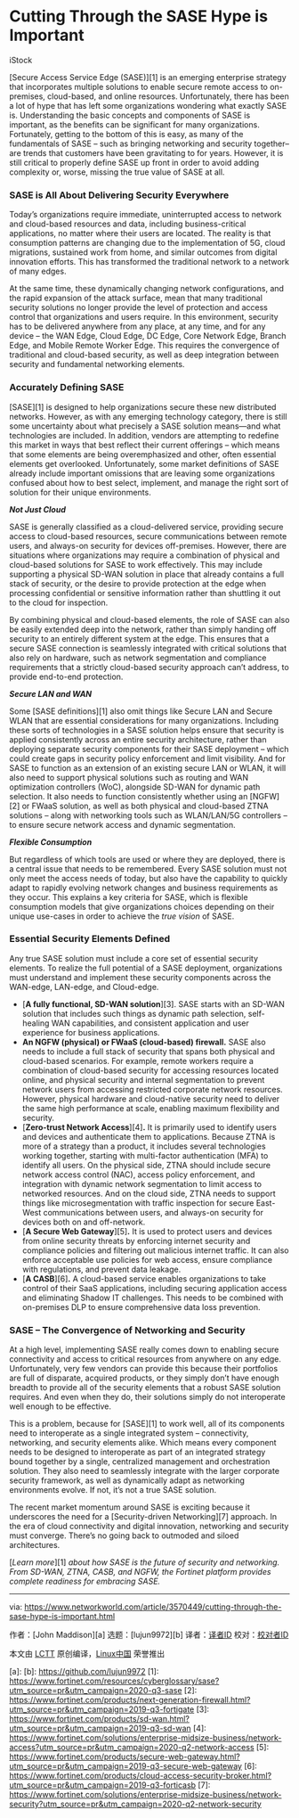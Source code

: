 [#]: collector: (lujun9972)
[#]: translator: ( )
[#]: reviewer: ( )
[#]: publisher: ( )
[#]: url: ( )
[#]: subject: (Cutting Through the SASE Hype is Important)
[#]: via: (https://www.networkworld.com/article/3570449/cutting-through-the-sase-hype-is-important.html)
[#]: author: (John Maddison )

Cutting Through the SASE Hype is Important
======

iStock

[Secure Access Service Edge (SASE)][1] is an emerging enterprise strategy that incorporates multiple solutions to enable secure remote access to on-premises, cloud-based, and online resources. Unfortunately, there has been a lot of hype that has left some organizations wondering what exactly SASE is. Understanding the basic concepts and components of SASE is important, as the benefits can be significant for many organizations. Fortunately, getting to the bottom of this is easy, as many of the fundamentals of SASE – such as bringing networking and security together– are trends that customers have been gravitating to for years. However, it is still critical to properly define SASE up front in order to avoid adding complexity or, worse, missing the true value of SASE at all.

### SASE is All About Delivering Security Everywhere

Today’s organizations require immediate, uninterrupted access to network and cloud-based resources and data, including business-critical applications, no matter where their users are located. The reality is that consumption patterns are changing due to the implementation of 5G, cloud migrations, sustained work from home, and similar outcomes from digital innovation efforts. This has transformed the traditional network to a network of many edges.

At the same time, these dynamically changing network configurations, and the rapid expansion of the attack surface, mean that many traditional security solutions no longer provide the level of protection and access control that organizations and users require. In this environment, security has to be delivered anywhere from any place, at any time, and for any device – the WAN Edge, Cloud Edge, DC Edge, Core Network Edge, Branch Edge, and Mobile Remote Worker Edge. This requires the convergence of traditional and cloud-based security, as well as deep integration between security and fundamental networking elements.

### Accurately Defining SASE

[SASE][1] is designed to help organizations secure these new distributed networks. However, as with any emerging technology category, there is still some uncertainty about what precisely a SASE solution means—and what technologies are included. In addition, vendors are attempting to redefine this market in ways that best reflect their current offerings – which means that some elements are being overemphasized and other, often essential elements get overlooked. Unfortunately, some market definitions of SASE already include important omissions that are leaving some organizations confused about how to best select, implement, and manage the right sort of solution for their unique environments.

_**Not Just Cloud**_

SASE is generally classified as a cloud-delivered service, providing secure access to cloud-based resources, secure communications between remote users, and always-on security for devices off-premises. However, there are situations where organizations may require a combination of physical and cloud-based solutions for SASE to work effectively. This may include supporting a physical SD-WAN solution in place that already contains a full stack of security, or the desire to provide protection at the edge when processing confidential or sensitive information rather than shuttling it out to the cloud for inspection.

By combining physical and cloud-based elements, the role of SASE can also be easily extended deep into the network, rather than simply handing off security to an entirely different system at the edge. This ensures that a secure SASE connection is seamlessly integrated with critical solutions that also rely on hardware, such as network segmentation and compliance requirements that a strictly cloud-based security approach can’t address, to provide end-to-end protection.

_**Secure LAN and WAN**_

Some [SASE definitions][1] also omit things like Secure LAN and Secure WLAN that are essential considerations for many organizations. Including these sorts of technologies in a SASE solution helps ensure that security is applied consistently across an entire security architecture, rather than deploying separate security components for their SASE deployment – which could create gaps in security policy enforcement and limit visibility. And for SASE to function as an extension of an existing secure LAN or WLAN, it will also need to support physical solutions such as routing and WAN optimization controllers (WoC), alongside SD-WAN for dynamic path selection. It also needs to function consistently whether using an [NGFW][2] or FWaaS solution, as well as both physical and cloud-based ZTNA solutions – along with networking tools such as WLAN/LAN/5G controllers – to ensure secure network access and dynamic segmentation.

_**Flexible Consumption**_

But regardless of which tools are used or where they are deployed, there is a central issue that needs to be remembered. Every SASE solution must not only meet the access needs of today, but also have the capability to quickly adapt to rapidly evolving network changes and business requirements as they occur. This explains a key criteria for SASE, which is flexible consumption models that give organizations choices depending on their unique use-cases in order to achieve the _true vision_ of SASE.

### Essential Security Elements Defined

Any true SASE solution must include a core set of essential security elements. To realize the full potential of a SASE deployment, organizations must understand and implement these security components across the WAN-edge, LAN-edge, and Cloud-edge.

  * [**A fully functional, SD-WAN solution**][3]. SASE starts with an SD-WAN solution that includes such things as dynamic path selection, self-healing WAN capabilities, and consistent application and user experience for business applications.
  * **An NGFW (physical) or FWaaS (cloud-based) firewall.** SASE also needs to include a full stack of security that spans both physical and cloud-based scenarios. For example, remote workers require a combination of cloud-based security for accessing resources located online, and physical security and internal segmentation to prevent network users from accessing restricted corporate network resources. However, physical hardware and cloud-native security need to deliver the same high performance at scale, enabling maximum flexibility and security.
  * [**Zero-trust Network Access**][4]**.** It is primarily used to identify users and devices and authenticate them to applications. Because ZTNA is more of a strategy than a product, it includes several technologies working together, starting with multi-factor authentication (MFA) to identify all users. On the physical side, ZTNA should include secure network access control (NAC), access policy enforcement, and integration with dynamic network segmentation to limit access to networked resources. And on the cloud side, ZTNA needs to support things like microsegmentation with traffic inspection for secure East-West communications between users, and always-on security for devices both on and off-network.
  * [**A Secure Web Gateway**][5]**.** It is used to protect users and devices from online security threats by enforcing internet security and compliance policies and filtering out malicious internet traffic. It can also enforce acceptable use policies for web access, ensure compliance with regulations, and prevent data leakage.
  * [**A CASB**][6]**.** A cloud-based service enables organizations to take control of their SaaS applications, including securing application access and eliminating Shadow IT challenges. This needs to be combined with on-premises DLP to ensure comprehensive data loss prevention.



### SASE – The Convergence of Networking and Security

At a high level, implementing SASE really comes down to enabling secure connectivity and access to critical resources from anywhere on any edge. Unfortunately, very few vendors can provide this because their portfolios are full of disparate, acquired products, or they simply don’t have enough breadth to provide all of the security elements that a robust SASE solution requires. And even when they do, their solutions simply do not interoperate well enough to be effective.

This is a problem, because for [SASE][1] to work well, all of its components need to interoperate as a single integrated system – connectivity, networking, and security elements alike. Which means every component needs to be designed to interoperate as part of an integrated strategy bound together by a single, centralized management and orchestration solution. They also need to seamlessly integrate with the larger corporate security framework, as well as dynamically adapt as networking environments evolve. If not, it’s not a true SASE solution.

The recent market momentum around SASE is exciting because it underscores the need for a [Security-driven Networking][7] approach. In the era of cloud connectivity and digital innovation, networking and security must converge. There’s no going back to outmoded and siloed architectures.

[_Learn more_][1] _about how SASE is the future of security and networking. From SD-WAN, ZTNA, CASB, and NGFW, the Fortinet platform provides complete readiness for embracing SASE._

--------------------------------------------------------------------------------

via: https://www.networkworld.com/article/3570449/cutting-through-the-sase-hype-is-important.html

作者：[John Maddison][a]
选题：[lujun9972][b]
译者：[译者ID](https://github.com/译者ID)
校对：[校对者ID](https://github.com/校对者ID)

本文由 [LCTT](https://github.com/LCTT/TranslateProject) 原创编译，[Linux中国](https://linux.cn/) 荣誉推出

[a]: 
[b]: https://github.com/lujun9972
[1]: https://www.fortinet.com/resources/cyberglossary/sase?utm_source=pr&utm_campaign=2020-q3-sase
[2]: https://www.fortinet.com/products/next-generation-firewall.html?utm_source=pr&utm_campaign=2019-q3-fortigate
[3]: https://www.fortinet.com/products/sd-wan.html?utm_source=pr&utm_campaign=2019-q3-sd-wan
[4]: https://www.fortinet.com/solutions/enterprise-midsize-business/network-access?utm_source=pr&utm_campaign=2020-q2-network-access
[5]: https://www.fortinet.com/products/secure-web-gateway.html?utm_source=pr&utm_campaign=2019-q3-secure-web-gateway
[6]: https://www.fortinet.com/products/cloud-access-security-broker.html?utm_source=pr&utm_campaign=2019-q3-forticasb
[7]: https://www.fortinet.com/solutions/enterprise-midsize-business/network-security?utm_source=pr&utm_campaign=2020-q2-network-security
